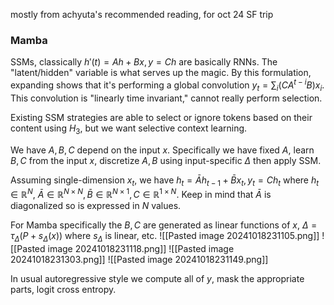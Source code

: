 mostly from achyuta's recommended reading, for oct 24 SF trip
### Mamba
SSMs, classically $h'(t)=Ah+Bx, y=Ch$ are basically RNNs. The "latent/hidden" variable is what serves up the magic. By this formulation, expanding shows that it's performing a global convolution $y_{t}=\sum_{i}(CA^{t-i}B)x_{i}.$ This convolution is "linearly time invariant," cannot really perform selection.

Existing SSM strategies are able to select or ignore tokens based on their content using $H_{3},$ but we want selective context learning.

We have $A,B,C$ depend on the input $x$. Specifically we have fixed $A,$ learn $B,C$ from the input $x,$ discretize $A,B$ using input-specific $\Delta$  then apply SSM.

Assuming single-dimension $x_{t},$ we have $h_{t}=\bar{A}h_{t-1}+\bar{B}x_{t}, y_{t}=Ch_{t}$ where $h_{t}\in \mathbb{R}^{N},$ $\bar{A}\in \mathbb{R}^{N\times N}, \bar{B}\in \mathbb{R}^{N\times 1},C\in \mathbb{R}^{1\times N}.$ Keep in mind that $\bar{A}$ is diagonalized so is expressed in $N$ values.

For Mamba specifically the $B,C$ are generated as linear functions of $x,$ $\Delta=\tau_{\Delta}(P+s_{\Delta}(x))$ where $s_{\Delta}$ is linear, etc.
![[Pasted image 20241018231105.png]]
![[Pasted image 20241018231118.png]]
![[Pasted image 20241018231303.png]]
![[Pasted image 20241018231149.png]]

In usual autoregressive style we compute all of $y,$ mask the appropriate parts, logit cross entropy.